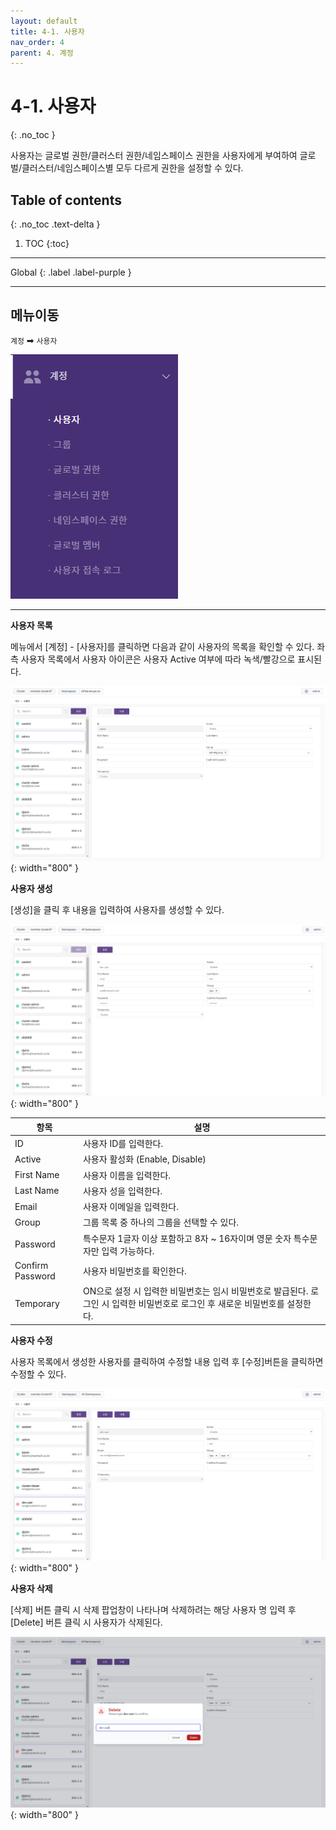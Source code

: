 ```yaml
---
layout: default
title: 4-1. 사용자
nav_order: 4
parent: 4. 계정
---
```


# 4-1. 사용자
{: .no_toc }

<!-- 사용자별로 다수 그룹에 속할 수 있으며 그룹은 멤버를 통하여 여러의 권한을 가질 수 있다. -->
사용자는 글로벌 권한/클러스터 권한/네임스페이스 권한을 사용자에게 부여하여 글로벌/클러스터/네임스페이스별 모두 다르게 권한을 설정할 수 있다.

## Table of contents
{: .no_toc .text-delta }

1. TOC
{:toc}

---

<div class="code-example" markdown="1">
Global
{: .label .label-purple }
</div>

---

## 메뉴이동
`계정` ➡ `사용자`

![user.png](/assets/images/auth/user.png)

---

**사용자 목록**

메뉴에서 [계정] - [사용자]를 클릭하면 다음과 같이 사용자의 목록을 확인할 수 있다. 좌측 사용자 목록에서 사용자 아이콘은 사용자 Active 여부에 따라 녹색/빨강으로 표시된다.

![4_user-list.png](/assets/images/auth/4_user-list.png){: width="800" }

**사용자 생성**

[생성]을 클릭 후 내용을 입력하여 사용자를 생성할 수 있다.

![4_user-create.png](/assets/images/auth/4_user-create.png){: width="800" }

| 항목  | 설명 |
|---|---|
| ID   | 사용자 ID를 입력한다.   |
| Active   | 사용자 활성화 (Enable, Disable)   |
| First Name   | 사용자 이름을 입력한다.   |
| Last Name   | 사용자 성을 입력한다.   |
| Email   | 사용자 이메일을 입력한다.   |
| Group   | 그룹 목록 중 하나의 그룹을 선택할 수 있다.   |
| Password   | 특수문자 1글자 이상 포함하고 8자 ~ 16자이며 영문 숫자 특수문자만 입력 가능하다.   |
| Confirm Password   | 사용자 비밀번호를 확인한다.   |
| Temporary   | ON으로 설정 시 입력한 비밀번호는 임시 비밀번호로 발급된다. 로그인 시 입력한 비밀번호로 로그인 후 새로운 비밀번호를 설정한다.|


**사용자 수정**

사용자 목록에서 생성한 사용자를 클릭하여 수정할 내용 입력 후 [수정]버튼을 클릭하면 수정할 수 있다.



![4_user-update.png](/assets/images/auth/4_user-update.png){: width="800" }

**사용자 삭제**

[삭제] 버튼 클릭 시 삭제 팝업창이 나타나며 삭제하려는 해당 사용자 명 입력 후 [Delete] 버튼 클릭 시 사용자가 삭제된다.


![4_user-delete.png](/assets/images/auth/4_user-delete.png){: width="800" }